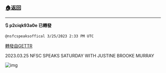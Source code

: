 ###  [:house:返回](README.md)
---


**:arrows_clockwise: p2ciqk93a0e 已轉發**

`@nsfcspeaksoffical 3/25/2023 2:33 PM UTC`

[轉發自GETTR](https://gettr.com/post/p2ciqk93a0e)

2023.03.25 NFSC SPEAKS SATURDAY WITH JUSTINE BROOKE MURRAY

![img](https://media.gettr.com/group4/origin/2023/03/25/13/15629d40-1976-b5cd-fd6f-0c0d780e25fb/64c3b4d1c9bd3565d5aaf0bc64fbbd0a.jpeg)
